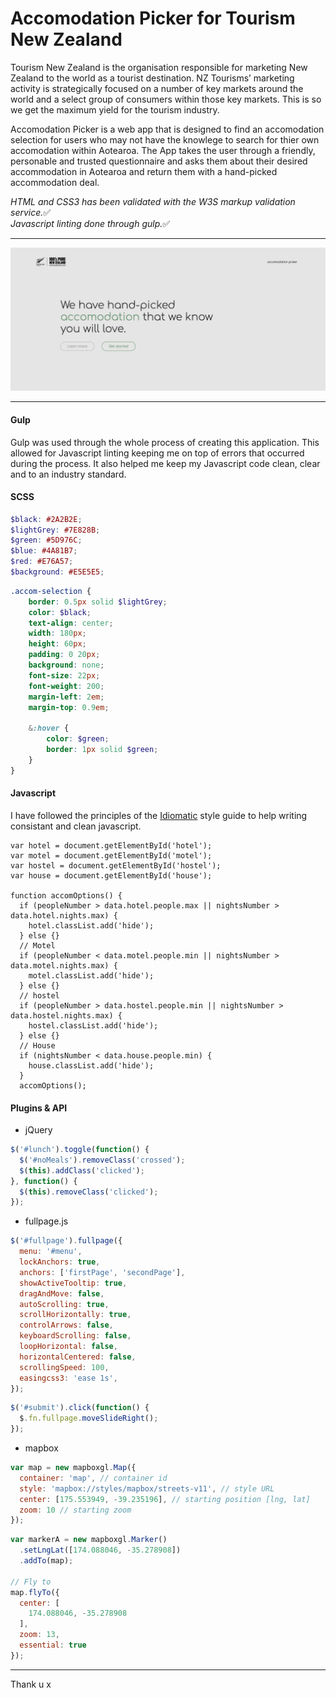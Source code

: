 # Accomodation Picker for Tourism New Zealand
Tourism New Zealand is the organisation responsible for marketing New Zealand to the world as a tourist destination. NZ Tourisms’ marketing activity is strategically focused on a number of key markets around the world and a select group of consumers within those key markets. This is so we get the maximum yield for the tourism industry.

Accomodation Picker is a web app that is designed to find an accomodation selection for users who may not have the knowlege to search for thier own accomodation within Aotearoa. The App takes the user through a friendly, personable and trusted questionnaire and asks them about their desired accommodation in Aotearoa and return them with a hand-picked accommodation deal.

*HTML and CSS3 has been validated with the W3S markup validation service.*:white_check_mark: <br>
*Javascript linting done through gulp.*:white_check_mark:

<hr>

![Home page](img/ap-homepage.png)

<hr>

#### Gulp
Gulp was used through the whole process of creating this application. This allowed for Javascript linting keeping me on top of errors that occurred during the process. It also helped me keep my Javascript code clean, clear and to an industry standard.

#### SCSS
``` scss
$black: #2A2B2E;
$lightGrey: #7E828B;
$green: #5D976C;
$blue: #4A81B7;
$red: #E76A57;
$background: #E5E5E5;
```
``` scss
.accom-selection {
	border: 0.5px solid $lightGrey;
	color: $black;
	text-align: center;
	width: 180px;
	height: 60px;
	padding: 0 20px;
	background: none;
	font-size: 22px;
	font-weight: 200;
	margin-left: 2em;
	margin-top: 0.9em;

	&:hover {
		color: $green;
		border: 1px solid $green;
	}
}
```

#### Javascript
I have followed the principles of the [Idiomatic](https://github.com/rwaldron/idiomatic.js/) style guide to help writing consistant and clean javascript.


``` snip
var hotel = document.getElementById('hotel');
var motel = document.getElementById('motel');
var hostel = document.getElementById('hostel');
var house = document.getElementById('house');

function accomOptions() {
  if (peopleNumber > data.hotel.people.max || nightsNumber > data.hotel.nights.max) {
    hotel.classList.add('hide');
  } else {}
  // Motel
  if (peopleNumber < data.motel.people.min || nightsNumber > data.motel.nights.max) {
    motel.classList.add('hide');
  } else {}
  // hostel
  if (peopleNumber > data.hostel.people.min || nightsNumber > data.hostel.nights.max) {
    hostel.classList.add('hide');
  } else {}
  // House
  if (nightsNumber < data.house.people.min) {
    house.classList.add('hide');
  }
  accomOptions();
```

#### Plugins & API
* jQuery
``` javascript
$('#lunch').toggle(function() {
  $('#noMeals').removeClass('crossed');
  $(this).addClass('clicked');
}, function() {
  $(this).removeClass('clicked');
});
```

* fullpage.js
``` javascript
$('#fullpage').fullpage({
  menu: '#menu',
  lockAnchors: true,
  anchors: ['firstPage', 'secondPage'],
  showActiveTooltip: true,
  dragAndMove: false,
  autoScrolling: true,
  scrollHorizontally: true,
  controlArrows: false,
  keyboardScrolling: false,
  loopHorizontal: false,
  horizontalCentered: false,
  scrollingSpeed: 100,
  easingcss3: 'ease 1s',
});
```
``` Javascript
$('#submit').click(function() {
  $.fn.fullpage.moveSlideRight();
});
```

* mapbox
``` javascript
var map = new mapboxgl.Map({
  container: 'map', // container id
  style: 'mapbox://styles/mapbox/streets-v11', // style URL
  center: [175.553949, -39.235196], // starting position [lng, lat]
  zoom: 10 // starting zoom
});
```
``` Javascript
var markerA = new mapboxgl.Marker()
  .setLngLat([174.088046, -35.278908])
  .addTo(map);

// Fly to
map.flyTo({
  center: [
    174.088046, -35.278908
  ],
  zoom: 13,
  essential: true
});
```

<hr>

Thank u x
